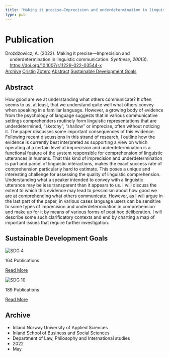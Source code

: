 ```yaml
---
title: "Making it precise—Imprecision and underdetermination in linguistic communication"
type: pub
---
```

<h1>Publication</h1>
<article id="csl-bib-container-GJF7L7YH" class="csl-bib-container">
  <div class="csl-bib-body" style="line-height: 1.35; padding-left: 1em; text-indent:-1em;">
  <div class="csl-entry">Dro&#x17C;d&#x17C;owicz, A. (2022). Making it precise&#x2014;Imprecision and underdetermination in linguistic communication. <i>Synthese</i>, <i>200</i>(3). <a href="https://doi.org/10.1007/s11229-022-03544-x">https://doi.org/10.1007/s11229-022-03544-x</a></div>
</div>
  <div class="csl-bib-buttons">
    <a href="#taxonomy-article-GJF7L7YH" class="csl-bib-button">Archive</a>
    <a href="https://app.cristin.no/results/show.jsf?id=2026320" alt="Cristin URL" class="csl-bib-button">Cristin</a>
    <a href="http://zotero.org/groups/5022929/items/GJF7L7YH" alt="Zotero URL" class="csl-bib-button">Zotero</a>
    <a href="#abstract-article-GJF7L7YH" class="csl-bib-button">Abstract</a>
    <a href="#sdg-article-GJF7L7YH" class="csl-bib-button">Sustainable Development Goals</a>
  </div>
  <div id="csl-bib-meta-container-GJF7L7YH"></div>
</article>
<div id="csl-bib-meta-GJF7L7YH" class="csl-bib-meta">
  <article id="abstract-article-GJF7L7YH" class="abstract-article">
    <h1>Abstract</h1>
    How good are we at understanding what others communicate? It often seems to us, at least, that we understand quite well what others convey when speaking in a familiar language. However, a growing body of evidence from the psychology of language suggests that in various communicative settings comprehenders routinely form linguistic representations that are underdetermined, “sketchy”, “shallow” or imprecise, often without noticing it. The paper discusses some important consequences of this evidence. Following recent discussions in this strand of research, I outline how the evidence is currently best interpreted as supporting a view on which operating at a certain level of imprecision and underdetermination is a functional feature of the system responsible for comprehension of linguistic utterances in humans. That this kind of imprecision and underdetermination is part and parcel of linguistic interactions, makes the exact success rate of comprehension particularly hard to estimate. This poses a unique and interesting challenge for assessing the quality of linguistic comprehension. Understanding what a speaker intended to convey with a linguistic utterance may be less transparent than it appears to us. I will discuss the extent to which this evidence may lead to pessimism about how good we are at comprehending what others communicate. However, as I will argue in the last part of the paper, in various cases language users can be sensitive to some types of imprecision and underdetermination in comprehension and make up for it by means of various forms of post hoc deliberation. I will describe some such clarificatory contexts and end by charting a map of important issues that require further investigation.
  </article>
  <article id="sdg-article-GJF7L7YH" class="sdg-article">
    <h1>Sustainable Development Goals</h1>
    <div class="sdg-container"><div id="sdg4" class="sdg">
<img src="{{< params subfolder >}}images/sdg/sdg04_en.png" class="image" alt="SDG 4">
<div class="sdg-overlay">
<p class="sdg-publication-count"><span>164</span> Publications</p>
<p><a href="https://sdgs.un.org/goals/goal4" class="sdg-read-more">Read More</a></p>
</div>
</div> <div id="sdg10" class="sdg">
<img src="{{< params subfolder >}}images/sdg/sdg10_en.png" class="image" alt="SDG 10">
<div class="sdg-overlay">
<p class="sdg-publication-count"><span>189</span> Publications</p>
<p><a href="https://sdgs.un.org/goals/goal10" class="sdg-read-more">Read More</a></p>
</div>
</div></div>
  </article>
  <article id="taxonomy-article-GJF7L7YH" class="taxonomy-article">
    <h1>Archive</h1>
    <ul>
      <li>Inland Norway University of Applied Sciences</li>
      <li>Inland School of Business and Social Sciences</li>
      <li>Department of Law, Philosophy and International studies</li>
      <li>2022</li>
      <li>May</li>
    </ul>
  </article>
</div>
